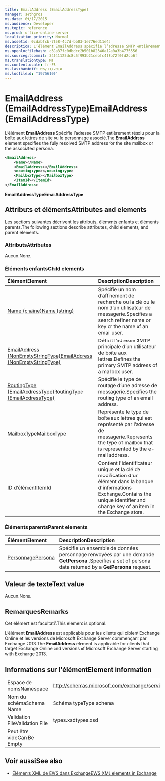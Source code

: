 ```yaml
---
title: EmailAddress (EmailAddressType)
manager: sethgros
ms.date: 09/17/2015
ms.audience: Developer
ms.topic: reference
ms.prod: office-online-server
localization_priority: Normal
ms.assetid: 0cdabfcb-7658-4c7d-bb03-1e776ed11e43
description: L’élément EmailAddress spécifie l’adresse SMTP entièrement résolu pour la boîte aux lettres de site ou le personnage associé.
ms.openlocfilehash: c31a37fc0dbdcc2b501b82346a17a0a3b4775556
ms.sourcegitcommit: 34041125dc8c5f993b21cebfc4f8b72f0fd2cb6f
ms.translationtype: MT
ms.contentlocale: fr-FR
ms.lasthandoff: 06/11/2018
ms.locfileid: "19756100"
---
```

# <a name="emailaddress-emailaddresstype"></a><span data-ttu-id="1bed3-103">EmailAddress (EmailAddressType)</span><span class="sxs-lookup"><span data-stu-id="1bed3-103">EmailAddress (EmailAddressType)</span></span>

<span data-ttu-id="1bed3-104">L’élément **EmailAddress** Spécifie l’adresse SMTP entièrement résolu pour la boîte aux lettres de site ou le personnage associé.</span><span class="sxs-lookup"><span data-stu-id="1bed3-104">The **EmailAddress** element specifies the fully resolved SMTP address for the site mailbox or the associated persona.</span></span> 
  
```xml
<EmailAddress>
    <Name></Name>
    <EmailAddress></EmailAddress>
    <RoutingType></RoutingType>
    <MailboxType></MailboxType>
    <ItemId></ItemId>
</EmailAddress>
```

 <span data-ttu-id="1bed3-105">**EmailAddressType**</span><span class="sxs-lookup"><span data-stu-id="1bed3-105">**EmailAddressType**</span></span>
## <a name="attributes-and-elements"></a><span data-ttu-id="1bed3-106">Attributs et éléments</span><span class="sxs-lookup"><span data-stu-id="1bed3-106">Attributes and elements</span></span>

<span data-ttu-id="1bed3-107">Les sections suivantes décrivent les attributs, éléments enfants et éléments parents.</span><span class="sxs-lookup"><span data-stu-id="1bed3-107">The following sections describe attributes, child elements, and parent elements.</span></span>
  
### <a name="attributes"></a><span data-ttu-id="1bed3-108">Attributs</span><span class="sxs-lookup"><span data-stu-id="1bed3-108">Attributes</span></span>

<span data-ttu-id="1bed3-109">Aucun.</span><span class="sxs-lookup"><span data-stu-id="1bed3-109">None.</span></span>
  
### <a name="child-elements"></a><span data-ttu-id="1bed3-110">Éléments enfants</span><span class="sxs-lookup"><span data-stu-id="1bed3-110">Child elements</span></span>

|<span data-ttu-id="1bed3-111">**Élément**</span><span class="sxs-lookup"><span data-stu-id="1bed3-111">**Element**</span></span>|<span data-ttu-id="1bed3-112">**Description**</span><span class="sxs-lookup"><span data-stu-id="1bed3-112">**Description**</span></span>|
|:-----|:-----|
|[<span data-ttu-id="1bed3-113">Name (chaîne)</span><span class="sxs-lookup"><span data-stu-id="1bed3-113">Name (string)</span></span>](name-string.md) <br/> |<span data-ttu-id="1bed3-114">Spécifie un nom d’affinement de recherche ou la clé ou le nom d’un utilisateur de messagerie.</span><span class="sxs-lookup"><span data-stu-id="1bed3-114">Specifies a search refiner name or key or the name of an email user.</span></span>  <br/> |
|[<span data-ttu-id="1bed3-115">EmailAddress (NonEmptyStringType)</span><span class="sxs-lookup"><span data-stu-id="1bed3-115">EmailAddress (NonEmptyStringType)</span></span>](emailaddress-nonemptystringtype.md) <br/> |<span data-ttu-id="1bed3-116">Définit l’adresse SMTP principale d’un utilisateur de boîte aux lettres.</span><span class="sxs-lookup"><span data-stu-id="1bed3-116">Defines the primary SMTP address of a mailbox user.</span></span>  <br/> |
|[<span data-ttu-id="1bed3-117">RoutingType (EmailAddressType)</span><span class="sxs-lookup"><span data-stu-id="1bed3-117">RoutingType (EmailAddressType)</span></span>](routingtype-emailaddresstype.md) <br/> |<span data-ttu-id="1bed3-118">Spécifie le type de routage d’une adresse de messagerie.</span><span class="sxs-lookup"><span data-stu-id="1bed3-118">Specifies the routing type of an email address.</span></span>  <br/> |
|[<span data-ttu-id="1bed3-119">MailboxType</span><span class="sxs-lookup"><span data-stu-id="1bed3-119">MailboxType</span></span>](mailboxtype.md) <br/> |<span data-ttu-id="1bed3-120">Représente le type de boîte aux lettres qui est représenté par l’adresse de messagerie.</span><span class="sxs-lookup"><span data-stu-id="1bed3-120">Represents the type of mailbox that is represented by the e-mail address.</span></span>  <br/> |
|[<span data-ttu-id="1bed3-121">ID d’élément</span><span class="sxs-lookup"><span data-stu-id="1bed3-121">ItemId</span></span>](itemid.md) <br/> |<span data-ttu-id="1bed3-122">Contient l'identificateur unique et la clé de modification d'un élément dans la banque d'informations Exchange.</span><span class="sxs-lookup"><span data-stu-id="1bed3-122">Contains the unique identifier and change key of an item in the Exchange store.</span></span>  <br/> |
   
### <a name="parent-elements"></a><span data-ttu-id="1bed3-123">Éléments parents</span><span class="sxs-lookup"><span data-stu-id="1bed3-123">Parent elements</span></span>

|<span data-ttu-id="1bed3-124">**Élément**</span><span class="sxs-lookup"><span data-stu-id="1bed3-124">**Element**</span></span>|<span data-ttu-id="1bed3-125">**Description**</span><span class="sxs-lookup"><span data-stu-id="1bed3-125">**Description**</span></span>|
|:-----|:-----|
|[<span data-ttu-id="1bed3-126">Personnage</span><span class="sxs-lookup"><span data-stu-id="1bed3-126">Persona</span></span>](persona.md) <br/> |<span data-ttu-id="1bed3-127">Spécifie un ensemble de données personnage renvoyées par une demande **GetPersona** .</span><span class="sxs-lookup"><span data-stu-id="1bed3-127">Specifies a set of persona data returned by a **GetPersona** request.</span></span>  <br/> |
   
## <a name="text-value"></a><span data-ttu-id="1bed3-128">Valeur de texte</span><span class="sxs-lookup"><span data-stu-id="1bed3-128">Text value</span></span>

<span data-ttu-id="1bed3-129">Aucun.</span><span class="sxs-lookup"><span data-stu-id="1bed3-129">None.</span></span>
  
## <a name="remarks"></a><span data-ttu-id="1bed3-130">Remarques</span><span class="sxs-lookup"><span data-stu-id="1bed3-130">Remarks</span></span>

<span data-ttu-id="1bed3-131">Cet élément est facultatif.</span><span class="sxs-lookup"><span data-stu-id="1bed3-131">This element is optional.</span></span>
  
<span data-ttu-id="1bed3-132">L’élément **EmailAddress** est applicable pour les clients qui ciblent Exchange Online et les versions de Microsoft Exchange Server commençant par Exchange 2013.</span><span class="sxs-lookup"><span data-stu-id="1bed3-132">The **EmailAddress** element is applicable for clients that target Exchange Online and versions of Microsoft Exchange Server starting with Exchange 2013.</span></span> 
  
## <a name="element-information"></a><span data-ttu-id="1bed3-133">Informations sur l'élément</span><span class="sxs-lookup"><span data-stu-id="1bed3-133">Element information</span></span>

|||
|:-----|:-----|
|<span data-ttu-id="1bed3-134">Espace de noms</span><span class="sxs-lookup"><span data-stu-id="1bed3-134">Namespace</span></span>  <br/> |http://schemas.microsoft.com/exchange/services/2006/types  <br/> |
|<span data-ttu-id="1bed3-135">Nom du schéma</span><span class="sxs-lookup"><span data-stu-id="1bed3-135">Schema Name</span></span>  <br/> |<span data-ttu-id="1bed3-136">Schéma type</span><span class="sxs-lookup"><span data-stu-id="1bed3-136">Type schema</span></span>  <br/> |
|<span data-ttu-id="1bed3-137">Validation File</span><span class="sxs-lookup"><span data-stu-id="1bed3-137">Validation File</span></span>  <br/> |<span data-ttu-id="1bed3-138">types.xsd</span><span class="sxs-lookup"><span data-stu-id="1bed3-138">types.xsd</span></span>  <br/> |
|<span data-ttu-id="1bed3-139">Peut être vide</span><span class="sxs-lookup"><span data-stu-id="1bed3-139">Can Be Empty</span></span>  <br/> ||
   
## <a name="see-also"></a><span data-ttu-id="1bed3-140">Voir aussi</span><span class="sxs-lookup"><span data-stu-id="1bed3-140">See also</span></span>

- [<span data-ttu-id="1bed3-141">Éléments XML de EWS dans Exchange</span><span class="sxs-lookup"><span data-stu-id="1bed3-141">EWS XML elements in Exchange</span></span>](ews-xml-elements-in-exchange.md)

